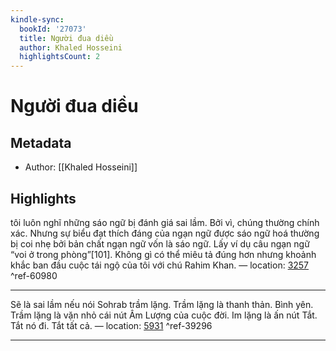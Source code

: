 ```yaml
---
kindle-sync:
  bookId: '27073'
  title: Người đua diều
  author: Khaled Hosseini
  highlightsCount: 2
---
```

# Người đua diều
## Metadata
* Author: [[Khaled Hosseini]]

## Highlights
tôi luôn nghĩ những sáo ngữ bị đánh giá sai lầm. Bởi vì, chúng thường chính xác. Nhưng sự biểu đạt thích đáng của ngạn ngữ được sáo ngữ hoá thường bị coi nhẹ bởi bản chất ngạn ngữ vốn là sáo ngữ. Lấy ví dụ câu ngạn ngữ “voi ở trong phòng”[101]. Không gì có thể miêu tả đúng hơn nhưng khoảnh khắc ban đầu cuộc tái ngộ của tôi với chú Rahim Khan. — location: [3257]() ^ref-60980

---
Sẽ là sai lầm nếu nói Sohrab trầm lặng. Trầm lặng là thanh thản. Bình yên. Trầm lặng là vặn nhỏ cái nút Âm Lượng của cuộc đời. Im lặng là ấn nút Tắt. Tắt nó đi. Tắt tất cả. — location: [5931]() ^ref-39296

---
